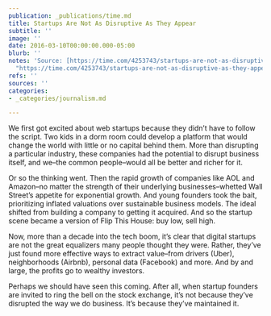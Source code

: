 ```yaml
---
publication: _publications/time.md
title: Startups Are Not As Disruptive As They Appear
subtitle: ''
image: ''
date: 2016-03-10T00:00:00.000-05:00
blurb: ''
notes: 'Source: [https://time.com/4253743/startups-are-not-as-disruptive-as-they-appear/](https://time.com/4253743/startups-are-not-as-disruptive-as-they-appear/
  "https://time.com/4253743/startups-are-not-as-disruptive-as-they-appear/")'
refs: ''
sources: ''
categories:
- _categories/journalism.md

---
```

We first got excited about web startups because they didn’t have to follow the script. Two kids in a dorm room could develop a platform that would change the world with little or no capital behind them. More than disrupting a particular industry, these companies had the potential to disrupt business itself, and we–the common people–would all be better and richer for it.

Or so the thinking went. Then the rapid growth of companies like AOL and Amazon–no matter the strength of their underlying businesses–whetted Wall Street’s appetite for exponential growth. And young founders took the bait, prioritizing inflated valuations over sustainable business models. The ideal shifted from building a company to getting it acquired. And so the startup scene became a version of Flip This House: buy low, sell high.

Now, more than a decade into the tech boom, it’s clear that digital startups are not the great equalizers many people thought they were. Rather, they’ve just found more effective ways to extract value–from drivers (Uber), neighborhoods (Airbnb), personal data (Facebook) and more. And by and large, the profits go to wealthy investors.

Perhaps we should have seen this coming. After all, when startup founders are invited to ring the bell on the stock exchange, it’s not because they’ve disrupted the way we do business. It’s because they’ve maintained it.